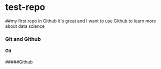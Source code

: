 # test-repo
##my first repo in Github
it's great and I want to use Github to learn more about data science
### Git and Github 
#### Git
#####Github
